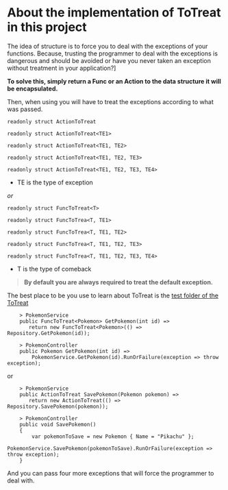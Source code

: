 # About the implementation of ToTreat in this project

The idea of structure is to force you to deal with the exceptions of your functions. Because, trusting the programmer to deal with the exceptions is dangerous and should be avoided or have you never taken an exception without treatment in your application?]

**To solve this, simply return a Func or an Action to the data structure it will be encapsulated.**

Then, when using you will have to treat the exceptions according to what was passed.

`readonly struct ActionToTreat`

`readonly struct ActionToTreat<TE1>`

`readonly struct ActionToTreat<TE1, TE2>`

`readonly struct ActionToTreat<TE1, TE2, TE3>`

`readonly struct ActionToTreat<TE1, TE2, TE3, TE4>`

* TE is the type of exception

_or_ 

`readonly struct FuncToTreat<T>`

`readonly struct FuncToTrea<T, TE1>`

`readonly struct FuncToTrea<T, TE1, TE2>`

`readonly struct FuncToTrea<T, TE1, TE2, TE3>`

`readonly struct FuncToTrea<T, TE1, TE2, TE3, TE4>` 

* T is the type of comeback
 
 
> **By default you are always required to treat the default exception.**

The best place to be you use to learn about ToTreat is the [test folder of the ToTreat](https://github.com/eduardosilva218/PrancingPonySharp/tree/main/PrancingPonySharp.ToTreat.Test)

        > PokemonService
        public FuncToTreat<Pokemon> GetPokemon(int id) =>
           return new FuncToTreat<Pokemon>(() => Repository.GetPokemon(id));

        > PokemonController
        public Pokemon GetPokemon(int id) =>
            PokemonService.GetPokemon(id).RunOrFailure(exception => throw exception);

or

        > PokemonService
        public ActionToTreat SavePokemon(Pokemon pokemon) =>
           return new ActionToTreat(() => Repository.SavePokemon(pokemon));

        > PokemonController
        public void SavePokemon()
        {
            var pokemonToSave = new Pokemon { Name = "Pikachu" };
            PokemonService.SavePokemon(pokemonToSave).RunOrFailure(exception => throw exception);
        }
        
And you can pass four more exceptions that will force the programmer to deal with.
